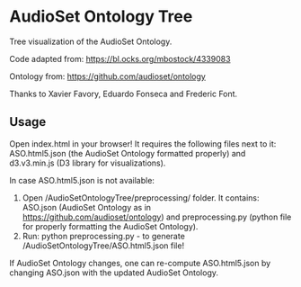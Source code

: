# AudioSet Ontology Tree
Tree visualization of the AudioSet Ontology. 

Code adapted from: https://bl.ocks.org/mbostock/4339083 

Ontology from: https://github.com/audioset/ontology

Thanks to Xavier Favory, Eduardo Fonseca and Frederic Font. 

## Usage
Open index.html in your browser! It requires the following files next to it: ASO.html5.json (the AudioSet Ontology formatted properly) and d3.v3.min.js (D3 library for visualizations).

In case ASO.html5.json is not available:
1. Open /AudioSetOntologyTree/preprocessing/ folder. It contains: ASO.json (AudioSet Ontology as in https://github.com/audioset/ontology) and preprocessing.py (python file for properly formatting the AudioSet Ontology).
2. Run: python preprocessing.py - to generate /AudioSetOntologyTree/ASO.html5.json file!

If AudioSet Ontology changes, one can re-compute ASO.html5.json by changing ASO.json with the updated AudioSet Ontology.
